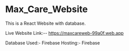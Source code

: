 # Max_Care_Website
This is a React Website with database.

Live Website Link:-- https://maxcareweb-99a0f.web.app

Database Used:- Firebase
Hosting:- Firebase
